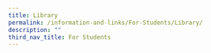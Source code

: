 ```yaml
---
title: Library
permalink: /information-and-links/For-Students/Library/
description: ""
third_nav_title: For Students
---
```

